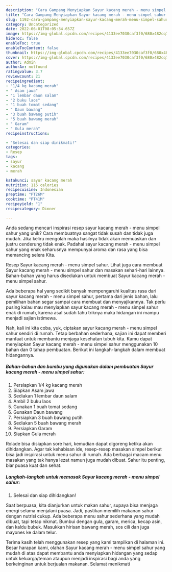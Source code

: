 ```yaml
---
description: "Cara Gampang Menyiapkan Sayur kacang merah - menu simpel sahur yang Enak"
title: "Cara Gampang Menyiapkan Sayur kacang merah - menu simpel sahur yang Enak"
slug: 1192-cara-gampang-menyiapkan-sayur-kacang-merah-menu-simpel-sahur-yang-enak
category: Uncategorized
date: 2022-06-01T08:05:34.657Z
image: https://img-global.cpcdn.com/recipes/4133ee7030caf3f0/680x482cq70/sayur-kacang-merah-menu-simpel-sahur-foto-resep-utama.jpg
hideToc: false
enableToc: true
enableTocContent: false
thumbnail: https://img-global.cpcdn.com/recipes/4133ee7030caf3f0/680x482cq70/sayur-kacang-merah-menu-simpel-sahur-foto-resep-utama.jpg
cover: https://img-global.cpcdn.com/recipes/4133ee7030caf3f0/680x482cq70/sayur-kacang-merah-menu-simpel-sahur-foto-resep-utama.jpg
author: Admin
authorAv: notfound
ratingvalue: 3.7
reviewcount: 21
recipeingredient:
- "1/4 kg kacang merah"
- " Asam jawa"
- "1 lembar daun salam"
- "2 buku laos"
- "1 buah tomat sedang"
- " Daun bawang"
- "3 buah bawang putih"
- "5 buah bawang merah"
- " Garam"
- " Gula merah"
recipeinstructions:

- "Selesai dan siap dinikmati!"
categories:
- Resep
tags:
- sayur
- kacang
- merah

katakunci: sayur kacang merah 
nutrition: 116 calories
recipecuisine: Indonesian
preptime: "PT26M"
cooktime: "PT41M"
recipeyield: "1"
recipecategory: Dinner

---
```





Anda sedang mencari inspirasi resep sayur kacang merah - menu simpel sahur yang unik? Cara membuatnya sangat tidak susah dan tidak juga mudah. Jika keliru mengolah maka hasilnya tidak akan memuaskan dan justru cenderung tidak enak. Padahal sayur kacang merah - menu simpel sahur yang enak seharusnya mempunyai aroma dan rasa yang bisa memancing selera Kita.





Resep Sayur kacang merah - menu simpel sahur. Lihat juga cara membuat Sayur kacang merah - menu simpel sahur dan masakan sehari-hari lainnya. Bahan-bahan yang harus disediakan untuk membuat Sayur kacang merah - menu simpel sahur.

Ada beberapa hal yang sedikit banyak mempengaruhi kualitas rasa dari sayur kacang merah - menu simpel sahur, pertama dari jenis bahan, lalu pemilihan bahan segar sampai cara membuat dan menyajikannya. Tak perlu pusing kalau mau menyiapkan sayur kacang merah - menu simpel sahur enak di rumah, karena asal sudah tahu triknya maka hidangan ini mampu menjadi sajian istimewa.






Nah, kali ini kita coba, yuk, ciptakan sayur kacang merah - menu simpel sahur sendiri di rumah. Tetap berbahan sederhana, sajian ini dapat memberi manfaat untuk membantu menjaga kesehatan tubuh kita. Kamu dapat menyiapkan Sayur kacang merah - menu simpel sahur menggunakan 10 bahan dan 0 tahap pembuatan. Berikut ini langkah-langkah dalam membuat hidangannya.

<!--inarticleads1-->

##### Bahan-bahan dan bumbu yang digunakan dalam pembuatan Sayur kacang merah - menu simpel sahur:

1. Persiapkan 1/4 kg kacang merah
1. Siapkan  Asam jawa
1. Sediakan 1 lembar daun salam
1. Ambil 2 buku laos
1. Gunakan 1 buah tomat sedang
1. Gunakan  Daun bawang
1. Persiapkan 3 buah bawang putih
1. Sediakan 5 buah bawang merah
1. Persiapkan  Garam
1. Siapkan  Gula merah


Rolade bisa disiapkan sore hari, kemudian dapat digoreng ketika akan dihidangkan. Agar tak kehabisan ide, resep-resep masakan simpel berikut bisa jadi inspirasi untuk menu sahur di rumah. Ada berbagai macam menu masakan yang tak hanya lezat namun juga mudah dibuat. Sahur itu penting, biar puasa kuat dan sehat. 

<!--inarticleads2-->

##### Langkah-langkah untuk memasak Sayur kacang merah - menu simpel sahur:


1. Selesai dan siap dihidangkan!

Saat berpuasa, kita dianjurkan untuk makan sahur, supaya bisa menjaga energi selama menjalani puasa. Jadi, pastikan memilih makanan sahur dengan nutrisi cukup. Ada beberapa menu sahur sederhana yang mudah dibuat, tapi tetap nikmat. Bumbui dengan gula, garam, merica, kecap asin, dan kaldu bubuk. Masukkan hirisan bawang merah, sos cili dan juga mayones ke dalam telur. 

Terima kasih telah menggunakan resep yang kami tampilkan di halaman ini. Besar harapan kami, olahan Sayur kacang merah - menu simpel sahur yang mudah di atas dapat membantu anda menyiapkan hidangan yang sedap untuk keluarga/teman ataupun menjadi inspirasi bagi anda yang berkeinginan untuk berjualan makanan. Selamat menikmati
